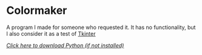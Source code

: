# Colormaker
A program I made for someone who requested it.
It has no functionality, but I also consider it as a test of [Tkinter](https://docs.python.org/es/3/library/tk.html)

*[Click here to download Python (if not installed)](https://www.python.org)*
